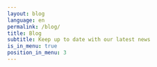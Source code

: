 ```yaml
---
layout: blog
language: en
permalink: /blog/
title: Blog
subtitle: Keep up to date with our latest news
is_in_menu: true
position_in_menu: 3
---
```

